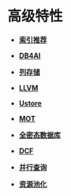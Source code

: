 # 高级特性

-   **[索引推荐](索引推荐.md)**  

-   **[DB4AI](DB4AI.md)**  

-   **[列存储](列存储.md)**  

-   **[LLVM](LLVM.md)**  

-   **[Ustore](Ustore.md)**  

-   **[MOT](MOT.md)**  

-   **[全密态数据库](全密态数据库.md)**  

-   **[DCF](DCF.md)**  

-   **[并行查询](并行查询.md)**  

-   **[资源池化](资源池化.md)**  


